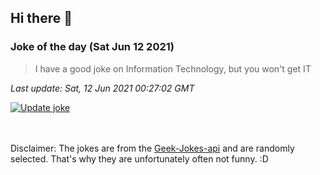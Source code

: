 ## Hi there 👋

### Joke of the day (Sat Jun 12 2021)
<!-- joke -->
>I have a good joke on Information Technology, but you won't get IT
<!-- /joke -->

*Last update: Sat, 12 Jun 2021 00:27:02 GMT*

[![Update joke](https://github.com/nclskfm/nclskfm/actions/workflows/joke.yml/badge.svg)](https://github.com/nclskfm/nclskfm/actions/workflows/joke.yml)

<br><br>
Disclaimer: The jokes are from the [Geek-Jokes-api](https://github.com/sameerkumar18/geek-joke-api) and are randomly selected. That's why they are unfortunately often not funny. :D
